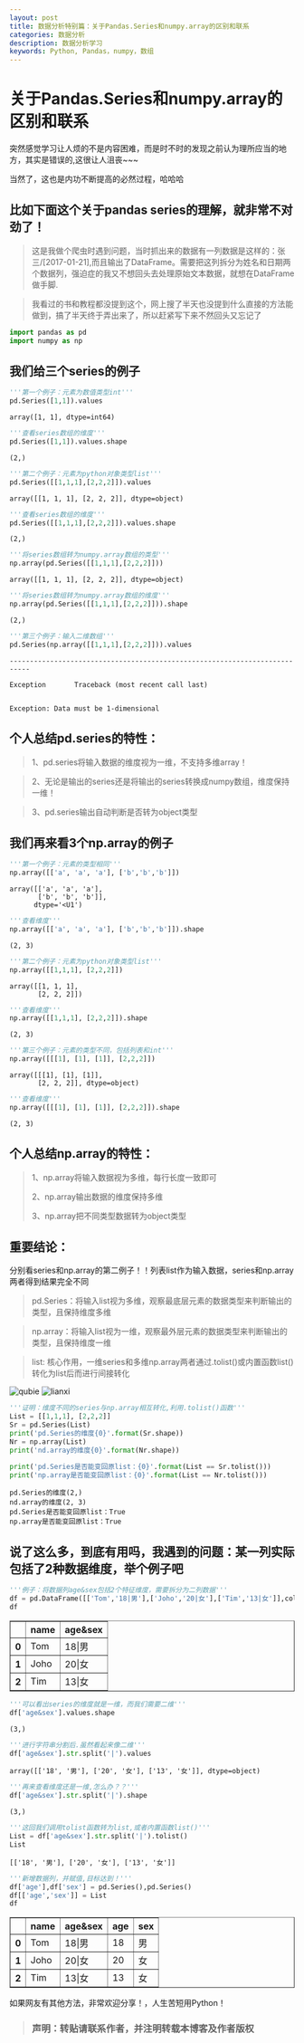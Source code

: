 ```yaml
---
layout: post
title: 数据分析特别篇：关于Pandas.Series和numpy.array的区别和联系
categories: 数据分析
description: 数据分析学习
keywords: Python, Pandas，numpy，数组
---
```

# 关于Pandas.Series和numpy.array的区别和联系 #
突然感觉学习让人烦的不是内容困难，而是时不时的发现之前认为理所应当的地方，其实是错误的,这很让人沮丧~~~

当然了，这也是内功不断提高的必然过程，哈哈哈

## 比如下面这个关于pandas series的理解，就非常不对劲了！

>  这是我做个爬虫时遇到问题，当时抓出来的数据有一列数据是这样的：张三/[2017-01-21],而且输出了DataFrame。需要把这列拆分为姓名和日期两个数据列，强迫症的我又不想回头去处理原始文本数据，就想在DataFrame做手脚.

>我看过的书和教程都没提到这个，网上搜了半天也没提到什么直接的方法能做到，搞了半天终于弄出来了，所以赶紧写下来不然回头又忘记了


```python
import pandas as pd
import numpy as np
```

## 我们给三个series的例子 ##


```python
'''第一个例子：元素为数值类型int'''
pd.Series([1,1]).values
```




    array([1, 1], dtype=int64)




```python
'''查看series数组的维度'''
pd.Series([1,1]).values.shape
```




    (2,)




```python
'''第二个例子：元素为python对象类型list'''
pd.Series([[1,1,1],[2,2,2]]).values
```




    array([[1, 1, 1], [2, 2, 2]], dtype=object)




```python
'''查看series数组的维度'''
pd.Series([[1,1,1],[2,2,2]]).values.shape
```




    (2,)




```python
'''将series数组转为numpy.array数组的类型'''
np.array(pd.Series([[1,1,1],[2,2,2]]))
```




    array([[1, 1, 1], [2, 2, 2]], dtype=object)




```python
'''将series数组转为numpy.array数组的维度'''
np.array(pd.Series([[1,1,1],[2,2,2]])).shape
```




    (2,)




```python
'''第三个例子：输入二维数组'''
pd.Series(np.array([[1,1,1],[2,2,2]])).values
```


    ---------------------------------------------------------------------------

    Exception       Traceback (most recent call last)


    Exception: Data must be 1-dimensional


## 个人总结pd.series的特性： ##
> 1、pd.series将输入数据的维度视为一维，不支持多维array！

> 2、无论是输出的series还是将输出的series转换成numpy数组，维度保持一维！

> 3、pd.series输出自动判断是否转为object类型

## 我们再来看3个np.array的例子 ##


```python
'''第一个例子：元素的类型相同'''
np.array([['a', 'a', 'a'], ['b','b','b']])
```




    array([['a', 'a', 'a'],
           ['b', 'b', 'b']],
          dtype='<U1')




```python
'''查看维度'''
np.array([['a', 'a', 'a'], ['b','b','b']]).shape
```




    (2, 3)




```python
'''第二个例子：元素为python对象类型list'''
np.array([[1,1,1], [2,2,2]])
```




    array([[1, 1, 1],
           [2, 2, 2]])




```python
'''查看维度'''
np.array([[1,1,1], [2,2,2]]).shape
```




    (2, 3)




```python
'''第三个例子：元素的类型不同，包括列表和int'''
np.array([[[1], [1], [1]], [2,2,2]])
```




    array([[[1], [1], [1]],
           [2, 2, 2]], dtype=object)




```python
'''查看维度'''
np.array([[[1], [1], [1]], [2,2,2]]).shape
```




    (2, 3)



## 个人总结np.array的特性： ##
> 1、np.array将输入数据视为多维，每行长度一致即可
>
> 2、np.array输出数据的维度保持多维
>
> 3、np.array把不同类型数据转为object类型

## 重要结论： ##
分别看series和np.array的第二例子！！列表list作为输入数据，series和np.array两者得到结果完全不同

> pd.Series：将输入list视为多维，观察最底层元素的数据类型来判断输出的类型，且保持维度多维

> np.array：将输入list视为一维，观察最外层元素的数据类型来判断输出的类型，且保持维度一维

> list: 核心作用，一维series和多维np.array两者通过.tolist()或内置函数list()转化为list后而进行间接转化

![qubie](/images/blog/2017-07-11_1.png)
![lianxi](/images/blog/2017-07-11_2.png)

```python
'''证明：维度不同的series与np.array相互转化,利用.tolist()函数'''
List = [[1,1,1], [2,2,2]]
Sr = pd.Series(List)
print('pd.Series的维度{0}'.format(Sr.shape))
Nr = np.array(List)
print('nd.array的维度{0}'.format(Nr.shape))

print('pd.Series是否能变回原list：{0}'.format(List == Sr.tolist()))
print('np.array是否能变回原list：{0}'.format(List == Nr.tolist()))
```

    pd.Series的维度(2,)
    nd.array的维度(2, 3)
    pd.Series是否能变回原list：True
    np.array是否能变回原list：True


## 说了这么多，到底有用吗，我遇到的问题：某一列实际包括了2种数据维度，举个例子吧 ##


```python
'''例子：将数据列age&sex包括2个特征维度，需要拆分为二列数据'''
df = pd.DataFrame([['Tom','18|男'],['Joho','20|女'],['Tim','13|女']],columns=['name','age&sex'])
df
```




<div>
<table border="1" class="dataframe">
  <thead>
    <tr style="text-align: right;">
      <th></th>
      <th>name</th>
      <th>age&amp;sex</th>
    </tr>
  </thead>
  <tbody>
    <tr>
      <th>0</th>
      <td>Tom</td>
      <td>18|男</td>
    </tr>
    <tr>
      <th>1</th>
      <td>Joho</td>
      <td>20|女</td>
    </tr>
    <tr>
      <th>2</th>
      <td>Tim</td>
      <td>13|女</td>
    </tr>
  </tbody>
</table>
</div>




```python
'''可以看出series的维度就是一维，而我们需要二维'''
df['age&sex'].values.shape
```




    (3,)




```python
'''进行字符串分割后.虽然看起来像二维'''
df['age&sex'].str.split('|').values
```




    array([['18', '男'], ['20', '女'], ['13', '女']], dtype=object)




```python
'''再来查看维度还是一维,怎么办？？'''
df['age&sex'].str.split('|').shape
```




    (3,)




```python
'''这回我们调用tolist函数转为list,或者内置函数list()'''
List = df['age&sex'].str.split('|').tolist()
List
```




    [['18', '男'], ['20', '女'], ['13', '女']]




```python
'''新增数据列，并赋值,目标达到！'''
df['age'],df['sex'] = pd.Series(),pd.Series()
df[['age','sex']] = List
df
```




<div>
<table border="1" class="dataframe">
  <thead>
    <tr style="text-align: right;">
      <th></th>
      <th>name</th>
      <th>age&amp;sex</th>
      <th>age</th>
      <th>sex</th>
    </tr>
  </thead>
  <tbody>
    <tr>
      <th>0</th>
      <td>Tom</td>
      <td>18|男</td>
      <td>18</td>
      <td>男</td>
    </tr>
    <tr>
      <th>1</th>
      <td>Joho</td>
      <td>20|女</td>
      <td>20</td>
      <td>女</td>
    </tr>
    <tr>
      <th>2</th>
      <td>Tim</td>
      <td>13|女</td>
      <td>13</td>
      <td>女</td>
    </tr>
  </tbody>
</table>
</div>



如果网友有其他方法，非常欢迎分享！，人生苦短用Python！

> ### 声明：转贴请联系作者，并注明转载本博客及作者版权
